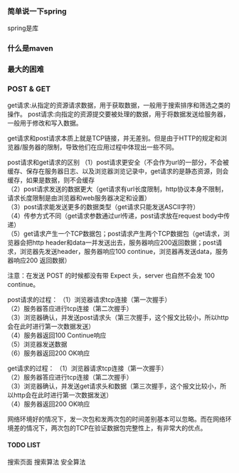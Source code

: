 ### 简单说一下spring
spring是库

### 什么是maven

### 最大的困难

### POST & GET
get请求:从指定的资源请求数据，用于获取数据，一般用于搜索排序和筛选之类的操作。
post请求:向指定的资源提交要被处理的数据，用于将数据发送给服务器，一般用于修改和写入数据。

get请求和post请求本质上就是TCP链接，并无差别。但是由于HTTP的规定和浏览器/服务器的限制，导致他们在应用过程中体现出一些不同。

post请求和get请求的区别
（1）post请求更安全（不会作为url的一部分，不会被缓存、保存在服务器日志、以及浏览器浏览记录中，get请求的是静态资源，则会缓存，如果是数据，则不会缓存<br>
（2）post请求发送的数据更大（get请求有url长度限制，http协议本身不限制，请求长度限制是由浏览器和web服务器决定和设置）<br>
（3）post请求能发送更多的数据类型（get请求只能发送ASCII字符）<br>
（4）传参方式不同（get请求参数通过url传递，post请求放在request body中传递）<br>
（5）get请求产生一个TCP数据包；post请求产生两个TCP数据包（get请求，浏览器会把http header和data一并发送出去，服务器响应200返回数据；post请求，浏览器先发送header，服务器响应100 continue，浏览器再发送data，服务器响应200 返回数据）<br>

注意：在发送 POST 的时候都没有带 Expect 头，server 也自然不会发 100 continue。

post请求的过程：
（1）浏览器请求tcp连接（第一次握手）<br>
（2）服务器答应进行tcp连接（第二次握手）<br>
（3）浏览器确认，并发送post请求头（第三次握手，这个报文比较小，所以http会在此时进行第一次数据发送）<br>
（4）服务器返回100 Continue响应 <br>
（5）浏览器发送数据 <br>
（6）服务器返回200 OK响应 <br>

get请求的过程：
（1）浏览器请求tcp连接（第一次握手）<br>
（2）服务器答应进行tcp连接（第二次握手）<br>
（3）浏览器确认，并发送get请求头和数据（第三次握手，这个报文比较小，所以http会在此时进行第一次数据发送）<br>
（4）服务器返回200 OK响应 <br>

网络环境好的情况下，发一次包和发两次包的时间差别基本可以忽略。而在网络环境差的情况下，两次包的TCP在验证数据包完整性上，有非常大的优点。
#### TODO LIST
搜索页面
搜索算法
安全算法


